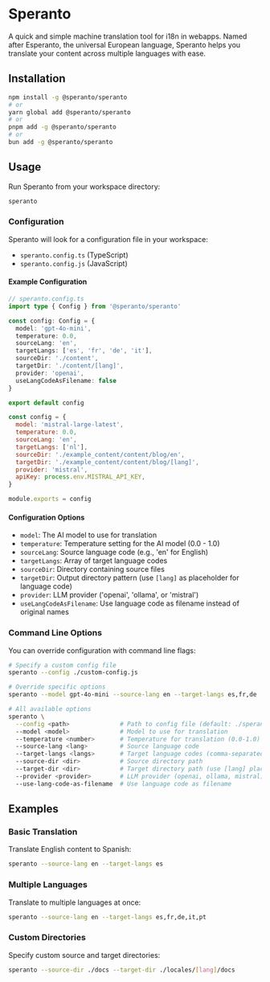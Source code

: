 # Speranto

A quick and simple machine translation tool for i18n in webapps. Named after Esperanto, the universal European language, Speranto helps you translate your content across multiple languages with ease.

## Installation

```bash
npm install -g @speranto/speranto
# or
yarn global add @speranto/speranto
# or
pnpm add -g @speranto/speranto
# or
bun add -g @speranto/speranto
```

## Usage

Run Speranto from your workspace directory:

```bash
speranto
```

### Configuration

Speranto will look for a configuration file in your workspace:
- `speranto.config.ts` (TypeScript)
- `speranto.config.js` (JavaScript)

#### Example Configuration

```typescript
// speranto.config.ts
import type { Config } from '@speranto/speranto'

const config: Config = {
  model: 'gpt-4o-mini',
  temperature: 0.0,
  sourceLang: 'en',
  targetLangs: ['es', 'fr', 'de', 'it'],
  sourceDir: './content',
  targetDir: './content/[lang]',
  provider: 'openai',
  useLangCodeAsFilename: false
}

export default config
```

```javascript
const config = {
  model: 'mistral-large-latest',
  temperature: 0.0,
  sourceLang: 'en',
  targetLangs: ['nl'],
  sourceDir: './example_content/content/blog/en',
  targetDir: './example_content/content/blog/[lang]',
  provider: 'mistral',
  apiKey: process.env.MISTRAL_API_KEY,
}

module.exports = config
```

#### Configuration Options

- `model`: The AI model to use for translation
- `temperature`: Temperature setting for the AI model (0.0 - 1.0)
- `sourceLang`: Source language code (e.g., 'en' for English)
- `targetLangs`: Array of target language codes
- `sourceDir`: Directory containing source files
- `targetDir`: Output directory pattern (use `[lang]` as placeholder for language code)
- `provider`: LLM provider ('openai', 'ollama', or 'mistral')
- `useLangCodeAsFilename`: Use language code as filename instead of original names

### Command Line Options

You can override configuration with command line flags:

```bash
# Specify a custom config file
speranto --config ./custom-config.js

# Override specific options
speranto --model gpt-4o-mini --source-lang en --target-langs es,fr,de

# All available options
speranto \
  --config <path>              # Path to config file (default: ./speranto.config.ts)
  --model <model>              # Model to use for translation
  --temperature <number>       # Temperature for translation (0.0-1.0)
  --source-lang <lang>         # Source language code
  --target-langs <langs>       # Target language codes (comma-separated)
  --source-dir <dir>           # Source directory path
  --target-dir <dir>           # Target directory path (use [lang] placeholder)
  --provider <provider>        # LLM provider (openai, ollama, mistral)
  --use-lang-code-as-filename  # Use language code as filename
```

## Examples

### Basic Translation

Translate English content to Spanish:

```bash
speranto --source-lang en --target-langs es
```

### Multiple Languages

Translate to multiple languages at once:

```bash
speranto --source-lang en --target-langs es,fr,de,it,pt
```

### Custom Directories

Specify custom source and target directories:

```bash
speranto --source-dir ./docs --target-dir ./locales/[lang]/docs
```